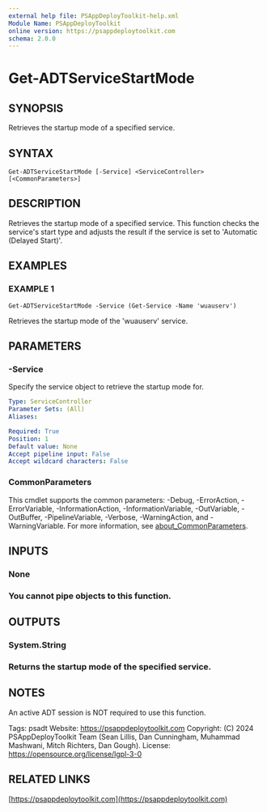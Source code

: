 ```yaml
---
external help file: PSAppDeployToolkit-help.xml
Module Name: PSAppDeployToolkit
online version: https://psappdeploytoolkit.com
schema: 2.0.0
---
```


# Get-ADTServiceStartMode

## SYNOPSIS
Retrieves the startup mode of a specified service.

## SYNTAX

```
Get-ADTServiceStartMode [-Service] <ServiceController> [<CommonParameters>]
```

## DESCRIPTION
Retrieves the startup mode of a specified service.
This function checks the service's start type and adjusts the result if the service is set to 'Automatic (Delayed Start)'.

## EXAMPLES

### EXAMPLE 1
```
Get-ADTServiceStartMode -Service (Get-Service -Name 'wuauserv')
```

Retrieves the startup mode of the 'wuauserv' service.

## PARAMETERS

### -Service
Specify the service object to retrieve the startup mode for.

```yaml
Type: ServiceController
Parameter Sets: (All)
Aliases:

Required: True
Position: 1
Default value: None
Accept pipeline input: False
Accept wildcard characters: False
```

### CommonParameters
This cmdlet supports the common parameters: -Debug, -ErrorAction, -ErrorVariable, -InformationAction, -InformationVariable, -OutVariable, -OutBuffer, -PipelineVariable, -Verbose, -WarningAction, and -WarningVariable. For more information, see [about_CommonParameters](http://go.microsoft.com/fwlink/?LinkID=113216).

## INPUTS

### None
### You cannot pipe objects to this function.
## OUTPUTS

### System.String
### Returns the startup mode of the specified service.
## NOTES
An active ADT session is NOT required to use this function.

Tags: psadt
Website: https://psappdeploytoolkit.com
Copyright: (C) 2024 PSAppDeployToolkit Team (Sean Lillis, Dan Cunningham, Muhammad Mashwani, Mitch Richters, Dan Gough).
License: https://opensource.org/license/lgpl-3-0

## RELATED LINKS

[https://psappdeploytoolkit.com](https://psappdeploytoolkit.com)
